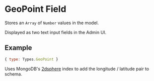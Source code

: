 # GeoPoint Field

Stores an `Array` of `Number` values in the model.

Displayed as two text input fields in the Admin UI.

## Example
```js
{ type: Types.GeoPoint }
```

Uses MongoDB's [2dsphere](https://docs.mongodb.com/manual/core/2dsphere/) index to add the longitude / latitude pair to schema.

